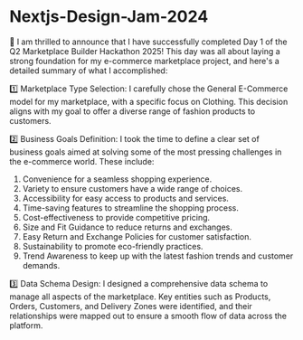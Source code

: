 # Nextjs-Design-Jam-2024
🎉 I am thrilled to announce that I have successfully completed Day 1 of the Q2 Marketplace Builder Hackathon 2025! This day was all about laying a strong foundation for my e-commerce marketplace project, and here's a detailed summary of what I accomplished:

1️⃣ Marketplace Type Selection: I carefully chose the General E-Commerce model for my marketplace, with a specific focus on Clothing. This decision aligns with my goal to offer a diverse range of fashion products to customers.

2️⃣ Business Goals Definition: I took the time to define a clear set of business goals aimed at solving some of the most pressing challenges in the e-commerce world. These include:
1) Convenience for a seamless shopping experience.
2) Variety to ensure customers have a wide range of choices.
3) Accessibility for easy access to products and services.
4) Time-saving features to streamline the shopping process.
5) Cost-effectiveness to provide competitive pricing.
4) Size and Fit Guidance to reduce returns and exchanges.
5) Easy Return and Exchange Policies for customer satisfaction.
6) Sustainability to promote eco-friendly practices.
7) Trend Awareness to keep up with the latest fashion trends and customer demands.

3️⃣ Data Schema Design: I designed a comprehensive data schema to manage all aspects of the marketplace. Key entities such as Products, Orders, Customers, and Delivery Zones were identified, and their relationships were mapped out to ensure a smooth flow of data across the platform.
